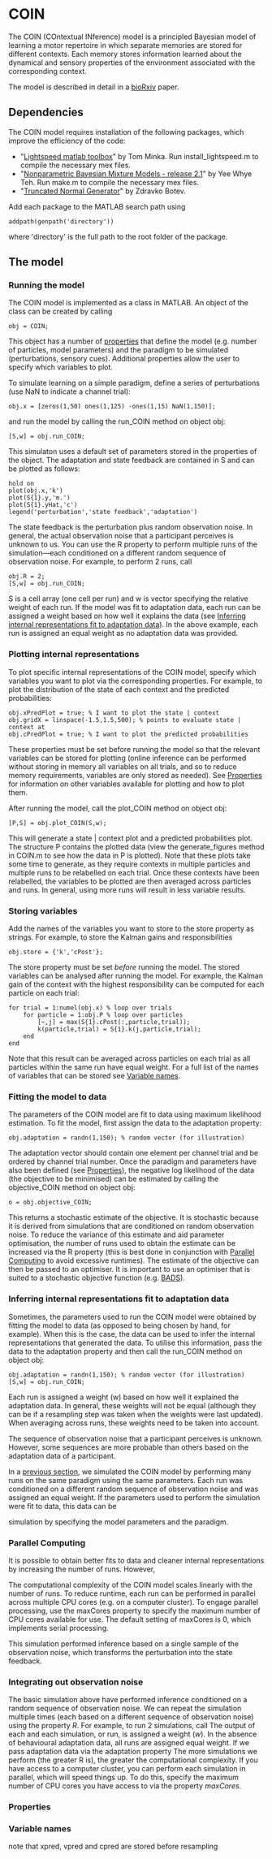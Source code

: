 # COIN

The COIN (COntextual INference) model is a principled Bayesian model of learning a motor repertoire in which separate memories are stored for different contexts. Each memory stores information learned about the dynamical and sensory properties of the environment associated with the corresponding context.

The model is described in detail in a [bioRxiv](https://www.biorxiv.org/content/10.1101/2020.11.23.394320v1) paper.

## Dependencies

The COIN model requires installation of the following packages, which improve the efficiency of the code:

- "[Lightspeed matlab toolbox](https://github.com/tminka/lightspeed)" by Tom Minka. Run install_lightspeed.m to compile the necessary mex files.
- "[Nonparametric Bayesian Mixture Models - release 2.1](http://www.stats.ox.ac.uk/~teh/software.html)" by Yee Whye Teh. Run make.m to compile the necessary mex files.
- "[Truncated Normal Generator](https://web.maths.unsw.edu.au/~zdravkobotev/)" by Zdravko Botev.

Add each package to the MATLAB search path using 
```
addpath(genpath('directory'))
```
where 'directory' is the full path to the root folder of the package.

## The model

### Running the model

The COIN model is implemented as a class in MATLAB. An object of the class can be created by calling
```
obj = COIN;
```
This object has a number of [properties](#properties) that define the model (e.g. number of particles, model parameters) and the paradigm to be simulated (perturbations, sensory cues). Additional properties allow the user to specify which variables to plot.

To simulate learning on a simple paradigm, define a series of perturbations (use NaN to indicate a channel trial):
```
obj.x = [zeros(1,50) ones(1,125) -ones(1,15) NaN(1,150)];
```
and run the model by calling the run_COIN method on object obj:
```
[S,w] = obj.run_COIN;
```
This simulaton uses a default set of parameters stored in the properties of the object. The adaptation and state feedback are contained in S and can be plotted as follows:
```
hold on
plot(obj.x,'k')
plot(S{1}.y,'m.')
plot(S{1}.yHat,'c')
legend('perturbation','state feedback','adaptation')
```
The state feedback is the perturbation plus random observation noise. In general, the actual observation noise that a participant perceives is unknown to us. You can use the R property to perform multiple runs of the simulation&mdash;each conditioned on a different random sequence of observation noise. For example, to perform 2 runs, call
```
obj.R = 2;
[S,w] = obj.run_COIN;
```
S is a cell array (one cell per run) and w is vector specifying the relative weight of each run. If the model was fit to adaptation data, each run can be assigned a weight based on how well it explains the data (see [Inferring internal representations fit to adaptation data](#inferring-internal-representations-fit-to-adaptation-data)). In the above example, each run is assigned an equal weight as no adaptation data was provided.

### Plotting internal representations

To plot specific internal representations of the COIN model, specify which variables you want to plot via the corresponding properties. For example, to plot the distribution of the state of each context and the predicted probabilities:
```
obj.xPredPlot = true; % I want to plot the state | context
obj.gridX = linspace(-1.5,1.5,500); % points to evaluate state | context at
obj.cPredPlot = true; % I want to plot the predicted probabilities
```
These properties must be set before running the model so that the relevant variables can be stored for plotting (online inference can be performed without storing in memory all variables on all trials, and so to reduce memory requirements, variables are only stored as needed). See [Properties](#properties) for information on other variables available for plotting and how to plot them.

After running the model, call the plot_COIN method on object obj:
```
[P,S] = obj.plot_COIN(S,w);
```
This will generate a state | context plot and a predicted probabilities plot. The structure P contains the plotted data (view the generate_figures method in COIN.m to see how the data in P is plotted). Note that these plots take some time to generate, as they require contexts in multiple particles and multiple runs to be relabelled on each trial. Once these contexts have been relabelled, the variables to be plotted are then averaged across particles and runs. In general, using more runs will result in less variable results.

### Storing variables

Add the names of the variables you want to store to the store property as strings. For example, to store the Kalman gains and responsibilities
```
obj.store = {'k','cPost'};
```
The store property must be set *before* running the model. The stored variables can be analysed after running the model. For example, the Kalman gain of the context with the highest responsibility can be computed for each particle on each trial:
```
for trial = 1:numel(obj.x) % loop over trials
    for particle = 1:obj.P % loop over particles
        [~,j] = max(S{1}.cPost(:,particle,trial));
        k(particle,trial) = S{1}.k(j,particle,trial);
    end
end
```
Note that this result can be averaged across particles on each trial as all particles within the same run have equal weight. For a full list of the names of variables that can be stored see [Variable names](#variable-names).

### Fitting the model to data

The parameters of the COIN model are fit to data using maximum likelihood estimation. To fit the model, first assign the data to the adaptation property:
```
obj.adaptation = randn(1,150); % random vector (for illustration)
```
The adaptation vector should contain one element per channel trial and be ordered by channel trial number. Once the paradigm and parameters have also been defined (see [Properties](#properties)), the negative log likelihood of the data (the objective to be minimised) can be estimated by calling the objective_COIN method on object obj:
```
o = obj.objective_COIN;
```
This returns a stochastic estimate of the objective. It is stochastic because it is derived from simulations that are conditioned on random observation noise. To reduce the variance of this estimate and aid parameter optimisation, the number of runs used to obtain the estimate can be increased via the R property (this is best done in conjunction with [Parallel Computing](#parallel-computing) to avoid excessive runtimes). The estimate of the objective can then be passed to an optimiser. It is important to use an optimiser that is suited to a stochastic objective function (e.g. [BADS](https://github.com/lacerbi/bads)).

### Inferring internal representations fit to adaptation data

Sometimes, the parameters used to run the COIN model were obtained by fitting the model to data (as opposed to being chosen by hand, for example). When this is the case, the data can be used to infer the internal representations that generated the data. To utilise this information, pass the data to the adaptation property and then call the run_COIN method on object obj:
```
obj.adaptation = randn(1,150); % random vector (for illustration)
[S,w] = obj.run_COIN;
```
Each run is assigned a weight (w) based on how well it explained the adaptation data. In general, these weights will not be equal (although they can be if a resampling step was taken when the weights were last updated). When averaging across runs, these weights need to be taken into account.


The sequence of observation noise that a participant perceives is unknown. However, some sequences are more probable than others based on the adaptation data of a participant.

In a [previous section](#running-the-model), we simulated the COIN model by performing many runs on the same paradigm using the same parameters. Each run was conditioned on a different random sequence of observation noise and was assigned an equal weight. If the parameters used to perform the simulation were fit to data, this data can be

simulation by specifying the model parameters and the paradigm. 

### Parallel Computing

It is possible to obtain better fits to data and cleaner internal representations by increasing the number of runs. However, 

The computational complexity of the COIN model scales linearly with the number of runs. To reduce runtime, each run can be performed in parallel across multiple CPU cores (e.g. on a computer cluster). To engage parallel processing, use the maxCores property to specify the maximum number of CPU cores available for use. The default setting of maxCores is 0, which implements serial processing.

This simulation performed inference based on a single sample of the observation noise, which transforms the perturbation into the state feedback. 

### Integrating out observation noise
The basic simulation above have performed inference conditioned on a random sequence of observation noise.
We can repeat the simulation multiple times (each based on a different sequence of observation noise) using the property *R*. For example, to run 2 simulations, call
The output of each and each simulation, or run, is assigned a weight (*w*). In the absence of behavioural adaptation data, all runs are assigned equal weight. If we pass adaptation data via the adaptation property
The more simulations we perform (the greater R is), the greater the computational complexity. If you have access to a computer cluster, you can perform each simulation in parallel, which will speed things up. To do this, specify the maximum number of CPU cores you have access to via the property *maxCores*.

### Properties

### Variable names

note that xpred, vpred and cpred are stored before resampling

